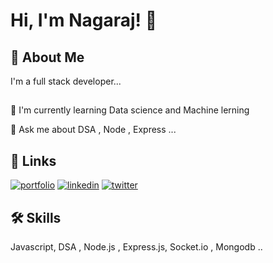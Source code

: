 
# Hi, I'm Nagaraj! 👋


## 🚀 About Me
I'm a full stack developer...


## 

🧠 I'm currently learning Data science and Machine lerning


💬 Ask me about DSA , Node , Express ...




## 🔗 Links
[![portfolio](https://img.shields.io/badge/my_portfolio-000?style=for-the-badge&logo=ko-fi&logoColor=white)]()
[![linkedin](https://img.shields.io/badge/linkedin-0A66C2?style=for-the-badge&logo=linkedin&logoColor=white)](https://www.linkedin.com/)
[![twitter](https://img.shields.io/badge/twitter-1DA1F2?style=for-the-badge&logo=twitter&logoColor=white)](https://twitter.com/)


## 🛠 Skills
Javascript, DSA , Node.js , Express.js, Socket.io , Mongodb ..
